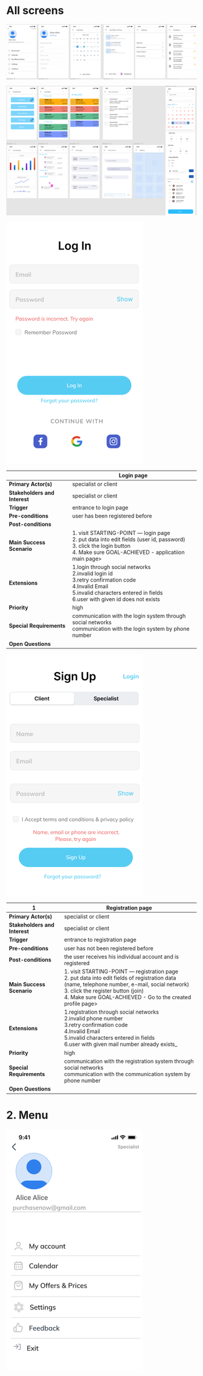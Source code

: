 # All screens
![All screen](https://github.com/Kaylas3000/beautify/blob/master/Specialist-Figma-Screens/All-Screens-1.png)

![All screen](https://github.com/Kaylas3000/beautify/blob/master/Specialist-Figma-Screens/All-Screens-2.png)

![Login picture](https://github.com/Kaylas3000/beautify/blob/master/SignUp-1.png)

|  | **Login page** |
| --- | --- |
| **Primary Actor(s)**| specialist or client |
| **Stakeholders and Interest** | specialist or client |
| **Trigger** | entrance to login page |
| **Pre-conditions**  | user has been registered before | 
| **Post-conditions** |  | 
| **Main Success Scenario** |  1. visit STARTING-POINT — login page <br>  2. put data into edit fields (user id, password)<br> 3. click the login button <br> 4. Make sure GOAL-ACHIEVED - applicatiion main page> |
| **Extensions** | 1.login through social networks<br> 2.invalid login id<br> 3.retry confirmation code<br> 4.Invalid Email<br> 5.invalid characters entered in fields<br> 6.user with given id does not exists |
| **Priority** | high|
| **Special Requirements** |communication with the login system through social networks <br> communication with the login system by phone number|
|**Open Questions** |  |

![Registration picture](https://github.com/Kaylas3000/beautify/blob/master/SignUp-2.png)

| **1** | **Registration page** |
| --- | --- |
| **Primary Actor(s)**| specialist or client |
| **Stakeholders and Interest** | specialist or client |
| **Trigger** | entrance to registration page |
| **Pre-conditions** | user has not been registered before | 
| **Post-conditions** | the user receives his individual account and is registered | 
| **Main Success Scenario** |  1. visit STARTING-POINT — registration page <br>  2. put data into edit fields of registration data (name, telephone number, e-mail, social network)<br> 3. click the register button (join)<br> 4. Make sure GOAL-ACHIEVED - Go to the created profile page> |
| **Extensions** | 1.registration through social networks<br> 2.invalid phone number<br> 3.retry confirmation code<br> 4.Invalid Email<br> 5.invalid characters entered in fields<br> 6.user with given mail number already exists_ |
| **Priority** | high|
| **Special Requirements** |communication with the registration system through social networks <br> communication with the communication system by phone number|
|**Open Questions** |  |

# 2. Menu
![Menu](https://github.com/Kaylas3000/beautify/blob/master/Specialist-Figma-Screens/Android%20-%203.png)

